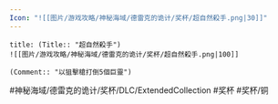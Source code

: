 ```yaml
---
Icon: "![[图片/游戏攻略/神秘海域/德雷克的诡计/奖杯/超自然殺手.png|30]]"
---
```

```ad-common-bronze-trophy
title: (Title:: "超自然殺手")
![[图片/游戏攻略/神秘海域/德雷克的诡计/奖杯/超自然殺手.png|100]]

(Comment:: "以狙擊槍打倒5個巨靈")
```

#神秘海域/德雷克的诡计/奖杯/DLC/ExtendedCollection #奖杯 #奖杯/铜
